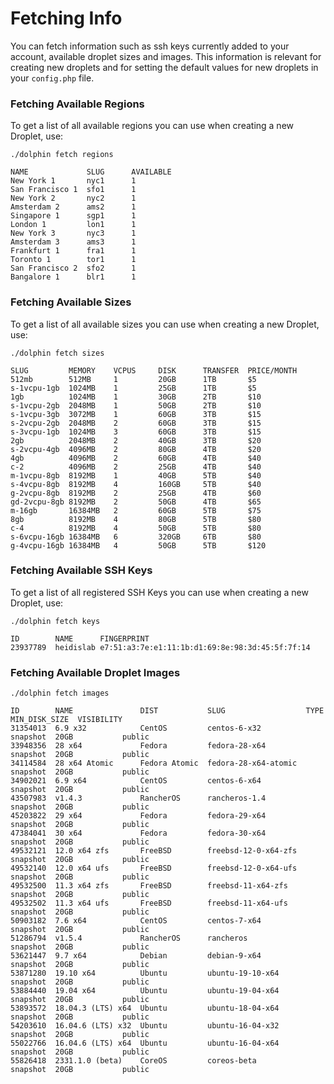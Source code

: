 # Fetching Info

You can fetch information such as ssh keys currently added to your account, available droplet sizes and images. 
This information is relevant for creating new droplets and for setting the default values for new droplets in your `config.php` file. 

### Fetching Available Regions

To get a list of all available regions you can use when creating a new Droplet, use:

```
./dolphin fetch regions
```

```
NAME             SLUG      AVAILABLE
New York 1       nyc1      1
San Francisco 1  sfo1      1
New York 2       nyc2      1
Amsterdam 2      ams2      1
Singapore 1      sgp1      1
London 1         lon1      1
New York 3       nyc3      1
Amsterdam 3      ams3      1
Frankfurt 1      fra1      1
Toronto 1        tor1      1
San Francisco 2  sfo2      1
Bangalore 1      blr1      1
```

### Fetching Available Sizes

To get a list of all available sizes you can use when creating a new Droplet, use:

```
./dolphin fetch sizes
```

```
SLUG         MEMORY    VCPUS     DISK      TRANSFER  PRICE/MONTH
512mb        512MB     1         20GB      1TB       $5
s-1vcpu-1gb  1024MB    1         25GB      1TB       $5
1gb          1024MB    1         30GB      2TB       $10
s-1vcpu-2gb  2048MB    1         50GB      2TB       $10
s-1vcpu-3gb  3072MB    1         60GB      3TB       $15
s-2vcpu-2gb  2048MB    2         60GB      3TB       $15
s-3vcpu-1gb  1024MB    3         60GB      3TB       $15
2gb          2048MB    2         40GB      3TB       $20
s-2vcpu-4gb  4096MB    2         80GB      4TB       $20
4gb          4096MB    2         60GB      4TB       $40
c-2          4096MB    2         25GB      4TB       $40
m-1vcpu-8gb  8192MB    1         40GB      5TB       $40
s-4vcpu-8gb  8192MB    4         160GB     5TB       $40
g-2vcpu-8gb  8192MB    2         25GB      4TB       $60
gd-2vcpu-8gb 8192MB    2         50GB      4TB       $65
m-16gb       16384MB   2         60GB      5TB       $75
8gb          8192MB    4         80GB      5TB       $80
c-4          8192MB    4         50GB      5TB       $80
s-6vcpu-16gb 16384MB   6         320GB     6TB       $80
g-4vcpu-16gb 16384MB   4         50GB      5TB       $120
```

### Fetching Available SSH Keys

To get a list of all registered SSH Keys you can use when creating a new Droplet, use:

```
./dolphin fetch keys
```

```
ID        NAME      FINGERPRINT
23937789  heidislab e7:51:a3:7e:e1:11:1b:d1:69:8e:98:3d:45:5f:7f:14
```

### Fetching Available Droplet Images

```shell
./dolphin fetch images
```

```
ID        NAME               DIST           SLUG                  TYPE      MIN_DISK_SIZE  VISIBILITY
31354013  6.9 x32            CentOS         centos-6-x32          snapshot  20GB           public    
33948356  28 x64             Fedora         fedora-28-x64         snapshot  20GB           public    
34114584  28 x64 Atomic      Fedora Atomic  fedora-28-x64-atomic  snapshot  20GB           public    
34902021  6.9 x64            CentOS         centos-6-x64          snapshot  20GB           public    
43507983  v1.4.3             RancherOS      rancheros-1.4         snapshot  20GB           public    
45203822  29 x64             Fedora         fedora-29-x64         snapshot  20GB           public    
47384041  30 x64             Fedora         fedora-30-x64         snapshot  20GB           public    
49532121  12.0 x64 zfs       FreeBSD        freebsd-12-0-x64-zfs  snapshot  20GB           public    
49532140  12.0 x64 ufs       FreeBSD        freebsd-12-0-x64-ufs  snapshot  20GB           public    
49532500  11.3 x64 zfs       FreeBSD        freebsd-11-x64-zfs    snapshot  20GB           public    
49532502  11.3 x64 ufs       FreeBSD        freebsd-11-x64-ufs    snapshot  20GB           public    
50903182  7.6 x64            CentOS         centos-7-x64          snapshot  20GB           public    
51286794  v1.5.4             RancherOS      rancheros             snapshot  20GB           public    
53621447  9.7 x64            Debian         debian-9-x64          snapshot  20GB           public    
53871280  19.10 x64          Ubuntu         ubuntu-19-10-x64      snapshot  20GB           public    
53884440  19.04 x64          Ubuntu         ubuntu-19-04-x64      snapshot  20GB           public    
53893572  18.04.3 (LTS) x64  Ubuntu         ubuntu-18-04-x64      snapshot  20GB           public    
54203610  16.04.6 (LTS) x32  Ubuntu         ubuntu-16-04-x32      snapshot  20GB           public    
55022766  16.04.6 (LTS) x64  Ubuntu         ubuntu-16-04-x64      snapshot  20GB           public    
55826418  2331.1.0 (beta)    CoreOS         coreos-beta           snapshot  20GB           public    
```